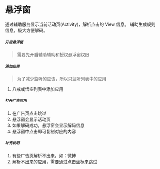 # 悬浮窗
通过辅助服务显示当前活动页(Activity)，解析点击的 View 信息。
辅助生成规则信息，极大方便解码。
##### `开启悬浮窗`
> 需要先开启辅助辅助和授权悬浮窗权限

##### `添加应用`
> 为了减少监听的应该，所以只监听列表中的应用  

1. 八戒或悟空列表中添加应用

##### `打开广告应用`
1. 在广告页点击跳过
2. 悬浮窗会显示活动页
3. 如果解码成功，悬浮窗会显示解码信息
4. 悬浮窗中点击即可复制对应的内容

##### `补充说明`
1. 有些广告页解析不出来，如：微博
2. 解析不出来的应用，需要通过点击坐标来跳过
